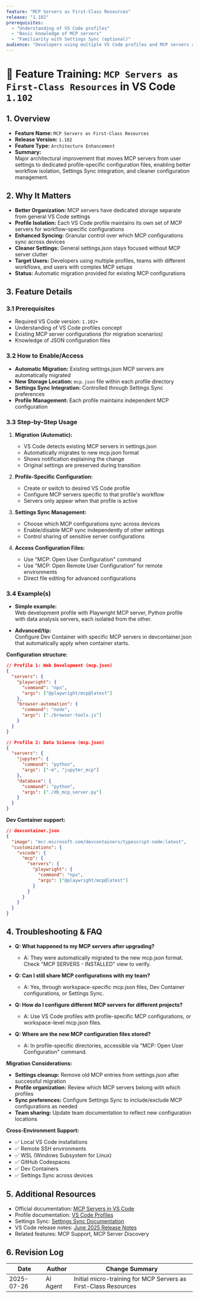 ```yaml
---
feature: "MCP Servers as First-Class Resources"
release: "1.102"
prerequisites:
  - "Understanding of VS Code profiles"
  - "Basic knowledge of MCP servers"
  - "Familiarity with Settings Sync (optional)"
audience: "Developers using multiple VS Code profiles and MCP servers across different workflows"
---
```


# 🚀 Feature Training: `MCP Servers as First-Class Resources` in VS Code `1.102`

## 1. Overview

- **Feature Name:** `MCP Servers as First-Class Resources`
- **Release Version:** `1.102`
- **Feature Type:** `Architecture Enhancement`
- **Summary:**  
  Major architectural improvement that moves MCP servers from user settings to dedicated profile-specific configuration files, enabling better workflow isolation, Settings Sync integration, and cleaner configuration management.

## 2. Why It Matters

- **Better Organization:** MCP servers have dedicated storage separate from general VS Code settings
- **Profile Isolation:** Each VS Code profile maintains its own set of MCP servers for workflow-specific configurations
- **Enhanced Syncing:** Granular control over which MCP configurations sync across devices
- **Cleaner Settings:** General settings.json stays focused without MCP server clutter
- **Target Users:** Developers using multiple profiles, teams with different workflows, and users with complex MCP setups
- **Status:** Automatic migration provided for existing MCP configurations

## 3. Feature Details

### 3.1 Prerequisites

- Required VS Code version: `1.102+`
- Understanding of VS Code profiles concept
- Existing MCP server configurations (for migration scenarios)
- Knowledge of JSON configuration files

### 3.2 How to Enable/Access

- **Automatic Migration:** Existing settings.json MCP servers are automatically migrated
- **New Storage Location:** `mcp.json` file within each profile directory
- **Settings Sync Integration:** Controlled through Settings Sync preferences
- **Profile Management:** Each profile maintains independent MCP configuration

### 3.3 Step-by-Step Usage

1. **Migration (Automatic):**
   - VS Code detects existing MCP servers in settings.json
   - Automatically migrates to new mcp.json format
   - Shows notification explaining the change
   - Original settings are preserved during transition

2. **Profile-Specific Configuration:**
   - Create or switch to desired VS Code profile
   - Configure MCP servers specific to that profile's workflow
   - Servers only appear when that profile is active

3. **Settings Sync Management:**
   - Choose which MCP configurations sync across devices
   - Enable/disable MCP sync independently of other settings
   - Control sharing of sensitive server configurations

4. **Access Configuration Files:**
   - Use "MCP: Open User Configuration" command
   - Use "MCP: Open Remote User Configuration" for remote environments
   - Direct file editing for advanced configurations

### 3.4 Example(s)

- **Simple example:**  
  Web development profile with Playwright MCP server, Python profile with data analysis servers, each isolated from the other.

- **Advanced/tip:**  
  Configure Dev Container with specific MCP servers in devcontainer.json that automatically apply when container starts.

**Configuration structure:**

```json
// Profile 1: Web Development (mcp.json)
{
  "servers": {
    "playwright": {
      "command": "npx",
      "args": ["@playwright/mcp@latest"]
    },
    "browser-automation": {
      "command": "node", 
      "args": ["./browser-tools.js"]
    }
  }
}

// Profile 2: Data Science (mcp.json)  
{
  "servers": {
    "jupyter": {
      "command": "python",
      "args": ["-m", "jupyter_mcp"]
    },
    "database": {
      "command": "python",
      "args": ["./db_mcp_server.py"]
    }
  }
}
```

**Dev Container support:**

```json
// devcontainer.json
{
  "image": "mcr.microsoft.com/devcontainers/typescript-node:latest",
  "customizations": {
    "vscode": {
      "mcp": {
        "servers": {
          "playwright": {
            "command": "npx",
            "args": ["@playwright/mcp@latest"]
          }
        }
      }
    }
  }
}
```

## 4. Troubleshooting & FAQ

- **Q: What happened to my MCP servers after upgrading?**
  - A: They were automatically migrated to the new mcp.json format. Check "MCP SERVERS - INSTALLED" view to verify.

- **Q: Can I still share MCP configurations with my team?**
  - A: Yes, through workspace-specific mcp.json files, Dev Container configurations, or Settings Sync.

- **Q: How do I configure different MCP servers for different projects?**
  - A: Use VS Code profiles with profile-specific MCP configurations, or workspace-level mcp.json files.

- **Q: Where are the new MCP configuration files stored?**
  - A: In profile-specific directories, accessible via "MCP: Open User Configuration" command.

**Migration Considerations:**

- **Settings cleanup:** Remove old MCP entries from settings.json after successful migration
- **Profile organization:** Review which MCP servers belong with which profiles
- **Sync preferences:** Configure Settings Sync to include/exclude MCP configurations as needed
- **Team sharing:** Update team documentation to reflect new configuration locations

**Cross-Environment Support:**

- ✅ Local VS Code installations
- ✅ Remote SSH environments  
- ✅ WSL (Windows Subsystem for Linux)
- ✅ GitHub Codespaces
- ✅ Dev Containers
- ✅ Settings Sync across devices

## 5. Additional Resources

- Official documentation: [MCP Servers in VS Code](https://code.visualstudio.com/docs/copilot/chat/mcp-servers)
- Profile documentation: [VS Code Profiles](https://code.visualstudio.com/docs/configure/profiles)
- Settings Sync: [Settings Sync Documentation](https://code.visualstudio.com/docs/configure/settings-sync)
- VS Code release notes: [June 2025 Release Notes](https://code.visualstudio.com/updates/v1_102)
- Related features: MCP Support, MCP Server Discovery

## 6. Revision Log

| Date        | Author    | Change Summary                       |
|-------------|-----------|--------------------------------------|
| 2025-07-26  | AI Agent  | Initial micro-training for MCP Servers as First-Class Resources |
